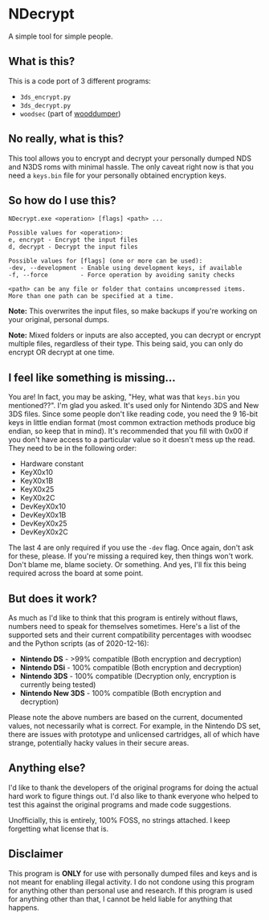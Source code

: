 # NDecrypt

A simple tool for simple people.

## What is this?

This is a code port of 3 different programs:

- `3ds_encrypt.py`
- `3ds_decrypt.py`
- `woodsec` (part of [wooddumper](https://github.com/TuxSH/wooddumper))

## No really, what is this?

This tool allows you to encrypt and decrypt your personally dumped NDS and N3DS roms with minimal hassle. The only caveat right now is that you need a `keys.bin` file for your personally obtained encryption keys.

## So how do I use this?

	NDecrypt.exe <operation> [flags] <path> ...

	Possible values for <operation>:
	e, encrypt - Encrypt the input files
	d, decrypt - Decrypt the input files

	Possible values for [flags] (one or more can be used):
	-dev, --development - Enable using development keys, if available
	-f, --force         - Force operation by avoiding sanity checks

	<path> can be any file or folder that contains uncompressed items.
	More than one path can be specified at a time.


**Note:** This overwrites the input files, so make backups if you're working on your original, personal dumps.

**Note:** Mixed folders or inputs are also accepted, you can decrypt or encrypt multiple files, regardless of their type. This being said, you can only do encrypt OR decrypt at one time.

## I feel like something is missing...

You are! In fact, you may be asking, "Hey, what was that `keys.bin` you mentioned??". I'm glad you asked. It's used only for Nintendo 3DS and New 3DS files. Since some people don't like reading code, you need the 9 16-bit keys in little endian format (most common extraction methods produce big endian, so keep that in mind). It's recommended that you fill with 0x00 if you don't have access to a particular value so it doesn't mess up the read. They need to be in the following order:

- Hardware constant
- KeyX0x10
- KeyX0x1B
- KeyX0x25
- KeyX0x2C
- DevKeyX0x10
- DevKeyX0x1B
- DevKeyX0x25
- DevKeyX0x2C

The last 4 are only required if you use the `-dev` flag. Once again, don't ask for these, please. If you're missing a required key, then things won't work. Don't blame me, blame society. Or something. And yes, I'll fix this being required across the board at some point.

## But does it work?

As much as I'd like to think that this program is entirely without flaws, numbers need to speak for themselves sometimes. Here's a list of the supported sets and their current compatibility percentages with woodsec and the Python scripts (as of 2020-12-16):

- **Nintendo DS** -  >99% compatible (Both encryption and decryption)
- **Nintendo DSi** - 100% compatible (Both encryption and decryption)
- **Nintendo 3DS** - 100% compatible (Decryption only, encryption is currently being tested)
- **Nintendo New 3DS** - 100% compatible (Both encryption and decryption)

Please note the above numbers are based on the current, documented values, not necessarily what is correct. For example, in the Nintendo DS set, there are issues with prototype and unlicensed cartridges, all of which have strange, potentially hacky values in their secure areas.

## Anything else?

I'd like to thank the developers of the original programs for doing the actual hard work to figure things out. I'd also like to thank everyone who helped to test this against the original programs and made code suggestions.

Unofficially, this is entirely, 100% FOSS, no strings attached. I keep forgetting what license that is.

## Disclaimer

This program is **ONLY** for use with personally dumped files and keys and is not meant for enabling illegal activity. I do not condone using this program for anything other than personal use and research. If this program is used for anything other than that, I cannot be held liable for anything that happens.